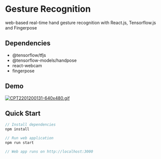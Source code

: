 # Gesture Recognition
web-based real-time hand gesture recognition with React.js, Tensorflow.js and Fingerpose
## Dependencies
- @tensorflow/tfjs
- @tensorflow-models/handpose
- react-webcam
- fingerpose
## Demo
[![CPT2201200131-640x480.gif](https://i.postimg.cc/nzgCskF9/CPT2201200131-640x480.gif)](https://postimg.cc/ft7wpY0M)
## Quick Start
```javascript
// Install dependencies
npm install

// Run web application
npm run start

// Web app runs on http://localhost:3000
```

